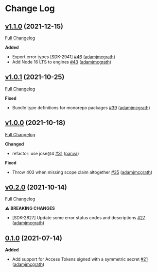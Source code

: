 # Change Log

## [v1.1.0](https://github.com/auth0/node-oauth2-jwt-bearer/tree/v1.1.0) (2021-12-15)
[Full Changelog](https://github.com/auth0/node-oauth2-jwt-bearer/compare/v1.0.1...v1.1.0)

**Added**
- Export error types [SDK-2941] [\#46](https://github.com/auth0/node-oauth2-jwt-bearer/pull/46) ([adamjmcgrath](https://github.com/adamjmcgrath))
- Add Node 16 LTS to engines [\#43](https://github.com/auth0/node-oauth2-jwt-bearer/pull/43) ([adamjmcgrath](https://github.com/adamjmcgrath))

## [v1.0.1](https://github.com/auth0/node-oauth2-jwt-bearer/tree/v1.0.1) (2021-10-25)
[Full Changelog](https://github.com/auth0/node-oauth2-jwt-bearer/compare/v1.0.0...v1.0.1)

**Fixed**
- Bundle type definitions for monorepo packages [\#39](https://github.com/auth0/node-oauth2-jwt-bearer/pull/39) ([adamjmcgrath](https://github.com/adamjmcgrath))

## [v1.0.0](https://github.com/auth0/node-oauth2-jwt-bearer/tree/v1.0.0) (2021-10-18)
[Full Changelog](https://github.com/auth0/node-oauth2-jwt-bearer/compare/v0.2.0...v1.0.0)

**Changed**
- refactor: use jose@4 [\#31](https://github.com/auth0/node-oauth2-jwt-bearer/pull/31) ([panva](https://github.com/panva))

**Fixed**
- Throw 403 when missing scope claim altogether [\#35](https://github.com/auth0/node-oauth2-jwt-bearer/pull/35) ([adamjmcgrath](https://github.com/adamjmcgrath))

## [v0.2.0](https://github.com/auth0/node-oauth2-jwt-bearer/tree/v0.2.0) (2021-10-14)
[Full Changelog](https://github.com/auth0/node-oauth2-jwt-bearer/compare/v0.1.0...v0.2.0)

**⚠️ BREAKING CHANGES**
- [SDK-2827] Update some error status codes and descriptions [\#27](https://github.com/auth0/node-oauth2-jwt-bearer/pull/27) ([adamjmcgrath](https://github.com/adamjmcgrath))

## [0.1.0](https://github.com/auth0/node-oauth2-jwt-bearer/releases/tag/v0.1.0-express) (2021-07-14)

**Added**

- Add support for Access Tokens signed with a symmetric secret [#21](https://github.com/auth0/node-oauth2-jwt-bearer/pull/21) ([adamjmcgrath](https://github.com/adamjmcgrath))
